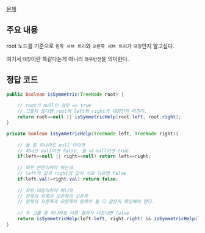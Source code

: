 [문제](https://leetcode.com/problems/symmetric-tree/description/)

## 주요 내용

root 노드를 기준으로 `왼쪽 서브 트리`와 `오른쪽 서브 트리`가 `대칭`인지 알고싶다. 

여기서 `대칭`이란 똑같다는게 아니라 `좌우반전`을 의미한다. 

## 정답 코드 
``` java
public boolean isSymmetric(TreeNode root) {
    
    // root가 null인 경우 => true
    // 그렇지 않다면 root의 left와 right가 대칭인지 따진다.
    return root==null || isSymmetricHelp(root.left, root.right);
}

private boolean isSymmetricHelp(TreeNode left, TreeNode right){
    
    // 둘 중 하나라도 null 이라면
    // 하나만 null이면 false, 둘 다 null이면 true
    if(left==null || right==null) return left==right;
    
    // 좌우 반전이어야 하는데 
    // left의 값과 right의 값이 서로 다르면 false
    if(left.val!=right.val) return false;
    
    // 좌우 대칭이어야 하니까
    // 왼쪽의 왼쪽과 오른쪽의 오른쪽
    // 왼쪽의 오른쪽과 오른쪽의 왼쪽이 둘 다 같은지 확인해야 한다. 
    
    // 두 그룹 중 하나라도 다른 결과가 나온다면 false 
    return isSymmetricHelp(left.left, right.right) && isSymmetricHelp(left.right, right.left);
}
```
